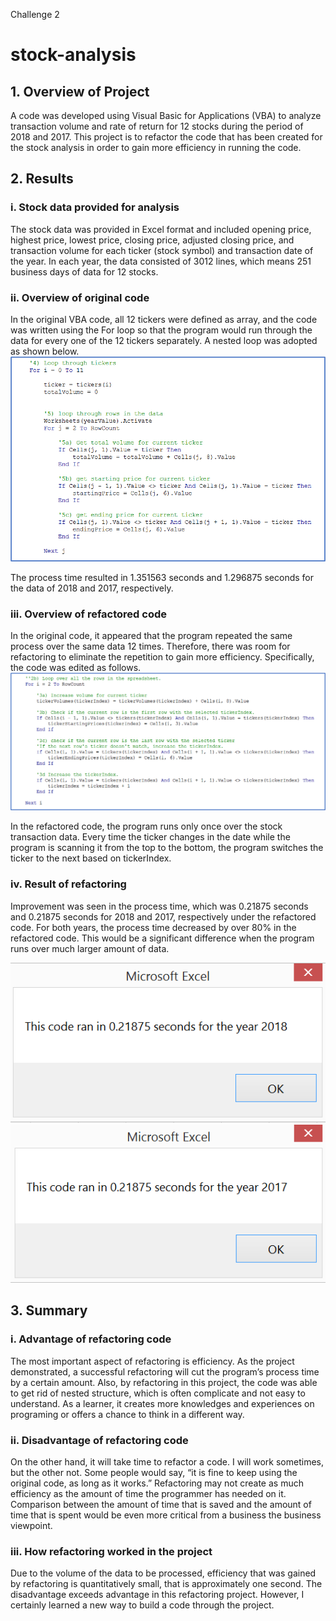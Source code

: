 Challenge 2

# stock-analysis
## 1. Overview of Project
A code was developed using Visual Basic for Applications (VBA) to analyze transaction volume and rate of return for 12 stocks during the period of 2018 and 2017. This project is to refactor the code that has been created for the stock analysis in order to gain more efficiency in running the code. 

## 2. Results
### i. Stock data provided for analysis
The stock data was provided in Excel format and included opening price, highest price, lowest price, closing price, adjusted closing price, and transaction volume for each ticker (stock symbol) and transaction date of the year. In each year, the data consisted of 3012 lines, which means 251 business days of data for 12 stocks.

### ii. Overview of original code
In the original VBA code, all 12 tickers were defined as array, and the code was written using the For loop so that the program would run through the data for every one of the 12 tickers separately. A nested loop was adopted as shown below.
![Original_Code](https://github.com/Ryoichi2022/stock-analysis/blob/main/Original%20Code.png)

The process time resulted in 1.351563 seconds and 1.296875 seconds for the data of 2018 and 2017, respectively.

### iii. Overview of refactored code
In the original code, it appeared that the program repeated the same process over the same data 12 times. Therefore, there was room for refactoring to eliminate the repetition to gain more efficiency. Specifically, the code was edited as follows.
![Refactored_Code](https://github.com/Ryoichi2022/stock-analysis/blob/main/Refactored%20Code.png)

In the refactored code, the program runs only once over the stock transaction data. Every time the ticker changes in the date while the program is scanning it from the top to the bottom, the program switches the ticker to the next based on tickerIndex.

### iv. Result of refactoring
Improvement was seen in the process time, which was 0.21875 seconds and 0.21875 seconds for 2018 and 2017, respectively under the refactored code. For both years, the process time decreased by over 80% in the refactored code. This would be a significant difference when the program runs over much larger amount of data.

![Result_2018](https://github.com/Ryoichi2022/stock-analysis/blob/main/VBA_Challenge_2018.PNG)
![Result_2017](https://github.com/Ryoichi2022/stock-analysis/blob/main/VBA_Challenge_2017.PNG)

## 3. Summary
### i. Advantage of refactoring code
The most important aspect of refactoring is efficiency. As the project demonstrated, a successful refactoring will cut the program’s process time by a certain amount. Also, by refactoring in this project, the code was able to get rid of nested structure, which is often complicate and not easy to understand.
As a learner, it creates more knowledges and experiences on programing or offers a chance to think in a different way.

### ii. Disadvantage of refactoring code
On the other hand, it will take time to refactor a code. I will work sometimes, but the other not. Some people would say, “it is fine to keep using the original code, as long as it works.” Refactoring may not create as much efficiency as the amount of time the programmer has needed on it. Comparison between the amount of time that is saved and the amount of time that is spent would be even more critical from a business the business viewpoint.

### iii. How refactoring worked in the project
Due to the volume of the data to be processed, efficiency that was gained by refactoring is quantitatively small, that is approximately one second. The disadvantage exceeds advantage in this refactoring project. However, I certainly learned a new way to build a code through the project.

